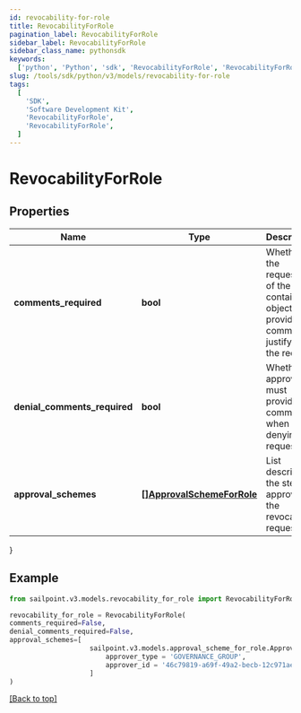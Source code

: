 ```yaml
---
id: revocability-for-role
title: RevocabilityForRole
pagination_label: RevocabilityForRole
sidebar_label: RevocabilityForRole
sidebar_class_name: pythonsdk
keywords:
  ['python', 'Python', 'sdk', 'RevocabilityForRole', 'RevocabilityForRole']
slug: /tools/sdk/python/v3/models/revocability-for-role
tags:
  [
    'SDK',
    'Software Development Kit',
    'RevocabilityForRole',
    'RevocabilityForRole',
  ]
---
```


# RevocabilityForRole

## Properties

| Name | Type | Description | Notes |
| --- | --- | --- | --- |
| **comments_required** | **bool** | Whether the requester of the containing object must provide comments justifying the request | [optional] [default to False] |
| **denial_comments_required** | **bool** | Whether an approver must provide comments when denying the request | [optional] [default to False] |
| **approval_schemes** | [**[]ApprovalSchemeForRole**](approval-scheme-for-role) | List describing the steps in approving the revocation request | [optional] |

}

## Example

```python
from sailpoint.v3.models.revocability_for_role import RevocabilityForRole

revocability_for_role = RevocabilityForRole(
comments_required=False,
denial_comments_required=False,
approval_schemes=[
                    sailpoint.v3.models.approval_scheme_for_role.ApprovalSchemeForRole(
                        approver_type = 'GOVERNANCE_GROUP',
                        approver_id = '46c79819-a69f-49a2-becb-12c971ae66c6', )
                    ]
)

```

[[Back to top]](#)
